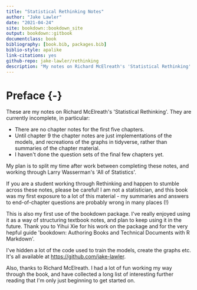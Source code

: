 ```yaml
--- 
title: "Statistical Rethinking Notes"
author: "Jake Lawler"
date: "2021-04-24"
site: bookdown::bookdown_site
output: bookdown::gitbook
documentclass: book
bibliography: [book.bib, packages.bib]
biblio-style: apalike
link-citations: yes
github-repo: jake-lawler/rethinking
description: "My notes on Richard McElreath's 'Statistical Rethinking'."
---
```


# Preface {-}



These are my notes on Richard McElreath's 'Statistical Rethinking'. They are currently incomplete, in particular:

* There are no chapter notes for the first five chapters.
* Until chapter 9 the chapter notes are just implementations of the models, and recreations of the graphs in tidyverse, rather than summaries of the chapter material.
* I haven't done the question sets of the final few chapters yet.

My plan is to split my time after work between completing these notes, and working through Larry Wasserman's 'All of Statistics'.

If you are a student working through Rethinking and happen to stumble across these notes, please be careful! I am not a statistician, and this book was my first exposure to a lot of this material - my summaries and answers to end-of-chapter questions are probably wrong in many places (!)

This is also my first use of the bookdown package. I've really enjoyed using it as a way of structuring textbook notes, and plan to keep using it in the future. Thank you to Yihui Xie for his work on the package and for the very hepful guide 'bookdown: Authoring Books and Technical Documents with R Markdown'.

I've hidden a lot of the code used to train the models, create the graphs etc. It's all available at <https://github.com/jake-lawler>.

Also, thanks to Richard McElreath. I had a lot of fun working my way through the book, and have collected a long list of interesting further reading that I'm only just beginning to get started on.








